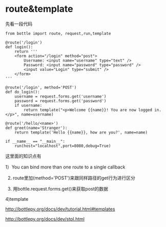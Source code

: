 # route&template

先看一段代码

    from bottle import route, request,run,template

    @route('/login')
    def login():
        return '''
        <form action="/login" method="post">
            Username: <input name="username" type="text" />
            Password: <input name="password" type="password" />
            <input value="Login" type="submit" />
        </form>
    '''

    @route('/login', method='POST')
    def do_login():
        username = request.forms.get('username')
        password = request.forms.get('password')
        if username:
    	    return template("<p>Welcome {{name}}! You are now logged in.</p>", name=username)
    	    
    @route('/hello/<name>')
    def greet(name='Stranger'):
        return template('Hello {{name}}, how are you?', name=name)
    
    if __name__ == "__main__":
        run(host="localhost",port=8080,debug=True)

这里面的知识点有

1）You can bind more than one route to a single callback

2) route里加(method='POST')来跟同样路径的get行为进行区分

3) 用bottle.request.forms.get(<nametag>)来获取post的数据

4)template

http://bottlepy.org/docs/dev/tutorial.html#templates

http://bottlepy.org/docs/dev/stpl.html

